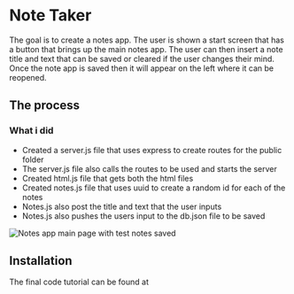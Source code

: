 # Note Taker

The goal is to create a notes app. The user is shown a start screen that has a button that brings up the main notes app. The user can then insert a note title and text that can be saved or cleared if the user changes their mind. Once the note app is saved then it will appear on the left where it can be reopened.

## The process

### What i did
* Created a server.js file that uses express to create routes for the public folder
* The server.js file also calls the routes to be used and starts the server
* Created html.js file that gets both the html files
* Created notes.js file that uses uuid to create a random id for each of the notes
* Notes.js also post the title and text that the user inputs
* Notes.js also pushes the users input to the db.json file to be saved

![Notes app main page with test notes saved]()
  
## Installation 
The final code tutorial can be found at 
